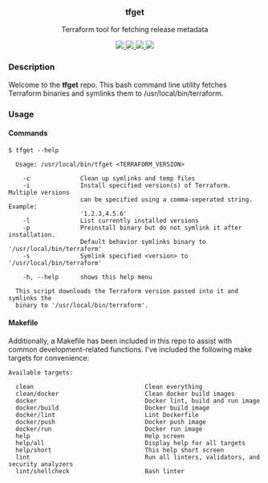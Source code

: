 <div align="center">
  <h3>tfget</h3>
  <p>Terraform tool for fetching release metadata</p>
  <p>
    <!-- Build Status -->
    <a href="https://actions-badge.atrox.dev/hansohn/tfget/goto?ref=main">
      <img src="https://img.shields.io/endpoint.svg?url=https%3A%2F%2Factions-badge.atrox.dev%2Fhansohn%2Ftfget%2Fbadge%3Fref%3Dmain&style=for-the-badge">
    </a>
    <!-- Github Tag -->
    <a href="https://github.com/hansohn/tfget/tags/">
      <img src="https://img.shields.io/github/tag/hansohn/tfget.svg?style=for-the-badge">
    </a>
    <!-- License -->
    <a href="https://github.com/hansohn/tfget/blob/main/LICENSE">
      <img src="https://img.shields.io/github/license/hansohn/tfget.svg?style=for-the-badge">
    </a>
    <!-- LinkedIn -->
    <a href="https://linkedin.com/in/ryanhansohn">
      <img src="https://img.shields.io/badge/-LinkedIn-black.svg?style=for-the-badge&logo=linkedin&colorB=555">
    </a>
  </p>
</div>

### Description

Welcome to the **tfget** repo. This bash command line utility fetches Terraform
binaries and symlinks them to /usr/local/bin/terraform.

### Usage

#### Commands

```
$ tfget --help

  Usage: /usr/local/bin/tfget <TERRAFORM_VERSION>

    -c              Clean up symlinks and temp files
    -i              Install specified version(s) of Terraform. Multiple versions
                    can be specified using a comma-seperated string. Example:
                    '1.2.3,4.5.6'
    -l              List currently installed versions
    -p              Preinstall binary but do not symlink it after installation.
                    Default behavior symlinks binary to '/usr/local/bin/terraform'
    -s              Symlink specified <version> to '/usr/local/bin/terraform'

    -h, --help      shows this help menu

  This script downloads the Terraform version passed into it and symlinks the
  binary to '/usr/local/bin/terraform'.
```

#### Makefile

Additionally, a Makefile has been included in this repo to assist with common
development-related functions. I've included the following make targets for
convenience:

```
Available targets:

  clean                               Clean everything
  clean/docker                        Clean docker build images
  docker                              Docker lint, build and run image
  docker/build                        Docker build image
  docker/lint                         Lint Dockerfile
  docker/push                         Docker push image
  docker/run                          Docker run image
  help                                Help screen
  help/all                            Display help for all targets
  help/short                          This help short screen
  lint                                Run all linters, validators, and security analyzers
  lint/shellcheck                     Bash linter
```
